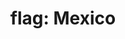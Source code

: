 ---
layout: smileys&emotion
title: "flag: Mexico"
emoji: flag_mexico
permalink: 🇲🇽.html
image: assets/img/3moji/flag_mexico.png
---